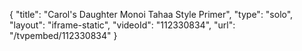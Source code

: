 {
    "title": "Carol's Daughter Monoi Tahaa Style Primer",
    "type": "solo",
    "layout": "iframe-static",
    "videoId": "112330834",
    "url": "\/tvpembed\/112330834"
}